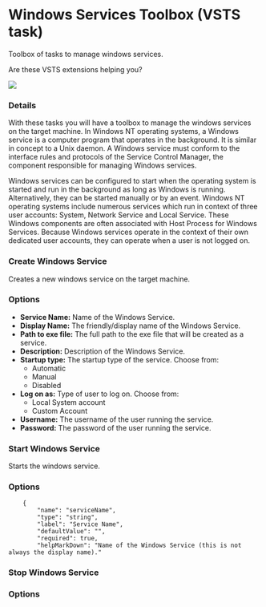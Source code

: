 # Windows Services Toolbox (VSTS task)
Toolbox of tasks to manage windows services.

Are these VSTS extensions helping you? 

[![](https://www.paypalobjects.com/en_US/i/btn/btn_donate_SM.gif)](https://www.paypal.com/cgi-bin/webscr?cmd=_s-xclick&hosted_button_id=BSMTZP9VKP8QN)

### Details

With these tasks you will have a toolbox to manage the windows services on the target machine.
In Windows NT operating systems, a Windows service is a computer program that operates 
in the background. It is similar in concept to a Unix daemon. A Windows service must conform to the interface rules and protocols
of the Service Control Manager, the component responsible for managing Windows services.

Windows services can be configured to start when the operating system is started and run in the background as long as Windows is running.
Alternatively, they can be started manually or by an event. Windows NT operating systems include numerous services which run in context of three 
user accounts: System, Network Service and Local Service. These Windows components are often associated with Host Process for Windows Services. 
Because Windows services operate in the context of their own dedicated user accounts, they can operate when a user is not logged on.


### Create Windows Service
Creates a new windows service on the target machine.

### Options

- **Service Name:** Name of the Windows Service.
- **Display Name:** The friendly/display name of the Windows Service.
- **Path to exe file:** The full path to the exe file that will be created as a service.
- **Description:** Description of the Windows Service.
- **Startup type:** The startup type of the service. Choose from:
  - Automatic
  - Manual
  - Disabled
- **Log on as:** Type of user to log on. Choose from:
    - Local System account
    - Custom Account
- **Username:** The username of the user running the service.
- **Password:** The password of the user running the service.


### Start Windows Service
Starts the windows service.
### Options
		{
			"name": "serviceName",
			"type": "string",
			"label": "Service Name",
			"defaultValue": "",
			"required": true,
			"helpMarkDown": "Name of the Windows Service (this is not always the display name)."

### Stop Windows Service

### Options
